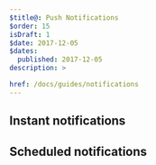 ```yaml
---
$title@: Push Notifications
$order: 15
isDraft: 1
$date: 2017-12-05
$dates:
  published: 2017-12-05
description: >

href: /docs/guides/notifications
---
```




## Instant notifications

## Scheduled notifications

